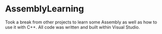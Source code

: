 # AssemblyLearning

Took a break from other projects to learn some Assembly as well as how to use it with C++. All code was written and built within Visual Studio.
